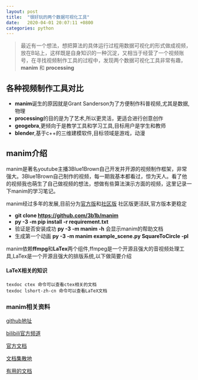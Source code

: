 ```yaml
---
layout: post
title:  "很好玩的两个数据可视化工具"
date:   2020-04-01 20:07:11 +0800
categories: python
---
```


> 最近有一个想法，想把算法的具体运行过程用数据可视化的形式做成视频，放在B站上，这样既是自身知识的一种沉淀，又相当于经营了一个视频账号，在寻找视频制作工具的过程中，发现两个数据可视化工具非常有趣，**manim** 和 **processing**

## 各种视频制作工具对比
* **manim**诞生的原因就是Grant Sanderson为了方便制作科普视频,尤其是数据,物理
* **processing**的目的是为了艺术,所以更灵活，更适合进行创意创作
* **geogebra**,更倾向于是教学工具和学习工具,目标用户是学生和教师
* **blender**,基于c++的三维建模软件,目标领域是游戏，动漫

## manim介绍
manim是著名youtube主播3Blue1Brown自己开发并开源的视频制作框架，非常强大。3Blue1Brown自己制作的视频，每一期我基本都看过，惊为天人。看了他的视频我也萌生了自己做视频的想法，想做有些算法演示方面的视频，这里记录一下manim的学习笔记。

manim经过多年的发展,目前分为[官方版](https://github.com/3b1b/manim)和[社区版](https://github.com/ManimCommunity/manim.git)
社区版更活跃,官方版本更稳定

* **git clone https://github.com/3b1b/manim**
* **py -3 -m pip install -r requirement.txt**
* 验证是否安装成功 **py -3 -m manim -h**   会显示manim的帮助文档
* 生成第一个动画 **py -3 -m manim example_scene.py SquareToCircle -pl**


manim依赖**ffmpg**和**LaTex**两个组件,ffmpeg是一个开源且强大的音视频处理工具,LaTex是一个开源且强大的排版系统,以下做简要介绍
#### LaTeX相关的知识

```
texdoc ctex 命令可以查看ctex相关的文档
texdoc lshort-zh-cn 命令可以查看LaTeX文档
```

###  manim相关资料

[github地址](https://github.com/3b1b/manim)

[bilibili官方频道](https://space.bilibili.com/88461692)

[官方文档](https://eulertour.com/docs/)

[文档集散地](https://manim.ml/index.html#)

[有用的文档](https://github.com/cai-hust/manim-tutorial-CN)